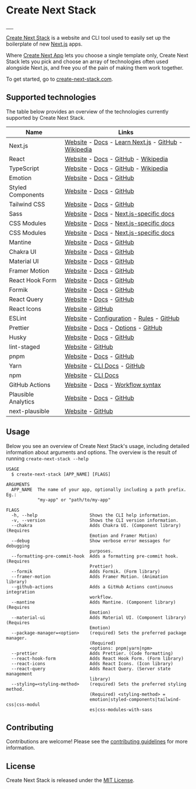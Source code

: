 # Create Next Stack

<p>
  <a aria-label="Last commit" href="https://github.com/akd-io/create-next-stack/commits/develop">
    <img alt="" src="https://img.shields.io/github/last-commit/akd-io/create-next-stack/develop?style=flat-square">
  </a>
  <a aria-label="License" href="https://github.com/akd-io/create-next-stack/blob/develop/packages/create-next-stack/LICENSE">
    <img alt="" src="https://img.shields.io/npm/l/create-next-stack?color=44cc11&style=flat-square">
  </a>
  <a aria-label="NPM version" href="https://www.npmjs.com/package/create-next-stack">
    <img alt="" src="https://img.shields.io/npm/v/create-next-stack?style=flat-square">
  </a>
  <a aria-label="Community Discord" href="https://discord.gg/7Ns5WwGjjZ">
    <img alt="" src="https://img.shields.io/badge/Discord-gray?style=flat-square&logo=discord">
  </a>
  <a aria-label="Twitter profile of the creator of Create Next Stack" href="https://twitter.com/akd_io">
    <img alt="" src="https://img.shields.io/badge/Twitter-gray?style=flat-square&logo=twitter">
  </a>
  <a aria-label="GitHub Repo stars" href="https://github.com/akd-io/create-next-stack">
    <img alt="" src="https://img.shields.io/github/stars/akd-io/create-next-stack?style=social">
  </a>
</p>

[Create Next Stack](https://www.create-next-stack.com/) is a website and CLI tool used to easily set up the boilerplate of new [Next.js](https://github.com/vercel/next.js) apps.

Where [Create Next App](https://github.com/vercel/next.js/tree/canary/packages/create-next-app) lets you choose a single template only, Create Next Stack lets you pick and choose an array of technologies often used alongside Next.js, and free you of the pain of making them work together.

To get started, go to [create-next-stack.com](https://www.create-next-stack.com).

## Supported technologies

The table below provides an overview of the technologies currently supported by Create Next Stack.

<!-- CNS-START-OF-TECHNOLOGIES-TABLE -->

| Name                | Links                                                                                                                                                                                                                        |
| ------------------- | ---------------------------------------------------------------------------------------------------------------------------------------------------------------------------------------------------------------------------- |
| Next.js             | [Website](https://nextjs.org/) - [Docs](https://nextjs.org/docs) - [Learn Next.js](https://nextjs.org/learn) - [GitHub](https://github.com/vercel/next.js) - [Wikipedia](https://en.wikipedia.org/wiki/Next.js)              |
| React               | [Website](https://reactjs.org/) - [Docs](https://reactjs.org/docs/getting-started.html) - [GitHub](https://github.com/facebook/react) - [Wikipedia](<https://en.wikipedia.org/wiki/React_(JavaScript_library)>)              |
| TypeScript          | [Website](https://www.typescriptlang.org/) - [Docs](https://www.typescriptlang.org/docs/) - [GitHub](https://github.com/microsoft/TypeScript) - [Wikipedia](https://en.wikipedia.org/wiki/TypeScript)                        |
| Emotion             | [Website](https://emotion.sh/) - [Docs](https://emotion.sh/docs/introduction) - [GitHub](https://github.com/emotion-js/emotion)                                                                                              |
| Styled Components   | [Website](https://styled-components.com/) - [Docs](https://styled-components.com/docs) - [GitHub](https://github.com/styled-components/styled-components)                                                                    |
| Tailwind CSS        | [Website](https://tailwindcss.com/) - [Docs](https://tailwindcss.com/docs) - [GitHub](https://github.com/tailwindlabs/tailwindcss)                                                                                           |
| Sass                | [Website](https://sass-lang.com/) - [Docs](https://sass-lang.com/documentation) - [Next.js-specific docs](https://nextjs.org/docs/basic-features/built-in-css-support#sass-support)                                          |
| CSS Modules         | [Website](https://github.com/css-modules/css-modules) - [Docs](https://github.com/css-modules/css-modules) - [Next.js-specific docs](https://nextjs.org/docs/basic-features/built-in-css-support#adding-component-level-css) |
| CSS Modules         | [Website](https://github.com/css-modules/css-modules) - [Docs](https://github.com/css-modules/css-modules) - [Next.js-specific docs](https://nextjs.org/docs/basic-features/built-in-css-support#adding-component-level-css) |
| Mantine             | [Website](https://mantine.dev/) - [Docs](https://mantine.dev/pages/getting-started/) - [GitHub](https://github.com/mantinedev/mantine)                                                                                       |
| Chakra UI           | [Website](https://chakra-ui.com/) - [Docs](https://chakra-ui.com/docs/getting-started) - [GitHub](https://github.com/chakra-ui/chakra-ui)                                                                                    |
| Material UI         | [Website](https://material-ui.com/) - [Docs](https://material-ui.com/getting-started/installation/) - [GitHub](https://github.com/mui-org/material-ui)                                                                       |
| Framer Motion       | [Website](https://www.framer.com/motion/) - [Docs](https://www.framer.com/docs/) - [GitHub](https://github.com/framer/motion)                                                                                                |
| React Hook Form     | [Website](https://react-hook-form.com/) - [Docs](https://react-hook-form.com/get-started) - [GitHub](https://github.com/react-hook-form/react-hook-form)                                                                     |
| Formik              | [Website](https://formik.org/) - [Docs](https://formik.org/docs/overview) - [GitHub](https://github.com/formium/formik)                                                                                                      |
| React Query         | [Website](https://tanstack.com/query/latest) - [Docs](https://tanstack.com/query/latest/docs/react/overview) - [GitHub](https://github.com/tanstack/query)                                                                   |
| React Icons         | [Website](https://react-icons.github.io/react-icons/) - [GitHub](https://github.com/react-icons/react-icons)                                                                                                                 |
| ESLint              | [Website](https://eslint.org/) - [Configuration](https://eslint.org/docs/user-guide/configuring/) - [Rules](https://eslint.org/docs/rules/) - [GitHub](https://github.com/eslint/eslint)                                     |
| Prettier            | [Website](https://prettier.io/) - [Docs](https://prettier.io/docs/en/index.html) - [Options](https://prettier.io/docs/en/options.html) - [GitHub](https://github.com/prettier/prettier)                                      |
| Husky               | [Website](https://typicode.github.io/husky/) - [Docs](https://typicode.github.io/husky/) - [GitHub](https://github.com/typicode/husky)                                                                                       |
| lint-staged         | [Website](https://github.com/okonet/lint-staged) - [GitHub](https://github.com/okonet/lint-staged)                                                                                                                           |
| pnpm                | [Website](https://pnpm.io/) - [Docs](https://pnpm.io/motivation) - [GitHub](https://github.com/pnpm/pnpm)                                                                                                                    |
| Yarn                | [Website](https://yarnpkg.com/) - [CLI Docs](https://yarnpkg.com/cli) - [GitHub](https://github.com/yarnpkg/berry)                                                                                                           |
| npm                 | [Website](https://www.npmjs.com/) - [CLI Docs](https://docs.npmjs.com/cli/)                                                                                                                                                  |
| GitHub Actions      | [Website](https://github.com/features/actions) - [Docs](https://docs.github.com/en/actions) - [Workflow syntax](https://docs.github.com/en/actions/reference/workflow-syntax-for-github-actions)                             |
| Plausible Analytics | [Website](https://plausible.io/) - [Docs](https://plausible.io/docs) - [GitHub](https://github.com/plausible/analytics)                                                                                                      |
| next-plausible      | [Website](https://next-plausible.vercel.app/) - [GitHub](https://github.com/4lejandrito/next-plausible)                                                                                                                      |

<!-- CNS-END-OF-TECHNOLOGIES-TABLE -->

## Usage

Below you see an overview of Create Next Stack's usage, including detailed information about arguments and options. The overview is the result of running `create-next-stack --help`

<!-- CNS-START-OF-HELP-OUTPUT -->

```
USAGE
  $ create-next-stack [APP_NAME] [FLAGS]

ARGUMENTS
  APP_NAME  The name of your app, optionally including a path prefix. Eg.:
            "my-app" or "path/to/my-app"

FLAGS
  -h, --help                    Shows the CLI help information.
  -v, --version                 Shows the CLI version information.
  --chakra                      Adds Chakra UI. (Component library) (Requires
                                Emotion and Framer Motion)
  --debug                       Show verbose error messages for debugging
                                purposes.
  --formatting-pre-commit-hook  Adds a formatting pre-commit hook. (Requires
                                Prettier)
  --formik                      Adds Formik. (Form library)
  --framer-motion               Adds Framer Motion. (Animation library)
  --github-actions              Adds a GitHub Actions continuous integration
                                workflow.
  --mantine                     Adds Mantine. (Component library) (Requires
                                Emotion)
  --material-ui                 Adds Material UI. (Component library) (Requires
                                Emotion)
  --package-manager=<option>    (required) Sets the preferred package manager.
                                (Required)
                                <options: pnpm|yarn|npm>
  --prettier                    Adds Prettier. (Code formatting)
  --react-hook-form             Adds React Hook Form. (Form library)
  --react-icons                 Adds React Icons. (Icon library)
  --react-query                 Adds React Query. (Server state management
                                library)
  --styling=<styling-method>    (required) Sets the preferred styling method.
                                (Required) <styling-method> =
                                emotion|styled-components|tailwind-css|css-modul
                                es|css-modules-with-sass
```

<!-- CNS-END-OF-HELP-OUTPUT -->

## Contributing

Contributions are welcome! Please see the [contributing guidelines](CONTRIBUTING.md) for more information.

## License

Create Next Stack is released under the [MIT License](LICENSE).
